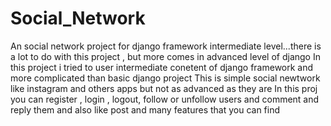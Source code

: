 # Social_Network
An social network project for django framework intermediate level...there is a lot to do with this project , but more comes in advanced level of django
In this project i tried to user intermediate conetent of django framework and more complicated than basic django project
This is simple social newtwork like instagram and others apps but not as advanced as they are 
In this proj you can register , login , logout, follow or unfollow users and comment and reply them and also like post and many features that you can find
